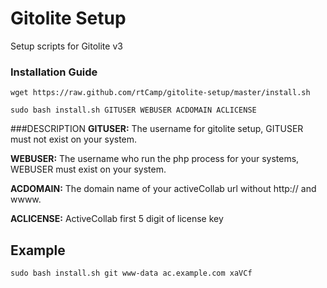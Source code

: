Gitolite Setup
==============

Setup scripts for Gitolite v3 

### Installation Guide

```shell
wget https://raw.github.com/rtCamp/gitolite-setup/master/install.sh

sudo bash install.sh GITUSER WEBUSER ACDOMAIN ACLICENSE
```

###DESCRIPTION
**GITUSER:**	The username for gitolite setup, GITUSER must not exist on your system.
	 

**WEBUSER:**	The username who run the php process for your systems, WEBUSER must exist on your system.

**ACDOMAIN:**	The domain name of your activeCollab url without http:// and wwww.

**ACLICENSE:**	ActiveCollab first 5 digit of license key


## Example

```shell
sudo bash install.sh git www-data ac.example.com xaVCf
```

